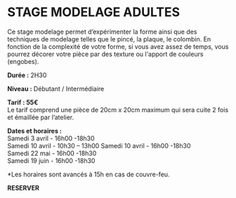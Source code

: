 <!--
Description longue
Image
Durée: H
Niveau:
Tarif:
Les prochains stages :
date - heure début -heure fin
[Réserver](reserver)
-->
# STAGE MODELAGE ADULTES    
Ce stage modelage permet d’expérimenter la forme ainsi que des techniques de modelage telles que le pincé, la plaque, le colombin.
En fonction de la complexité de votre forme, si vous avez assez de temps, vous pourrez décorer votre pièce par des texture ou l'apport de couleurs (engobes).

**Durée :**  2H30

**Niveau :**  Débutant / Intermédiaire

**Tarif : 55€**  
Le tarif comprend une pièce de 20cm x 20cm maximum qui sera cuite 2 fois et émaillée par l’atelier.

**Dates et horaires :**  
Samedi 3 avril - 16h00 -18h30   
Samedi 10 avril - 10h30 – 13h00 
Samedi 10 avril - 16h00 -18h30   
Samedi 22 mai - 16h00 -18h30  
Samedi 19 juin - 16h00 -18h30  

*Les horaires sont avancés à 15h en cas de couvre-feu.




**RESERVER**

